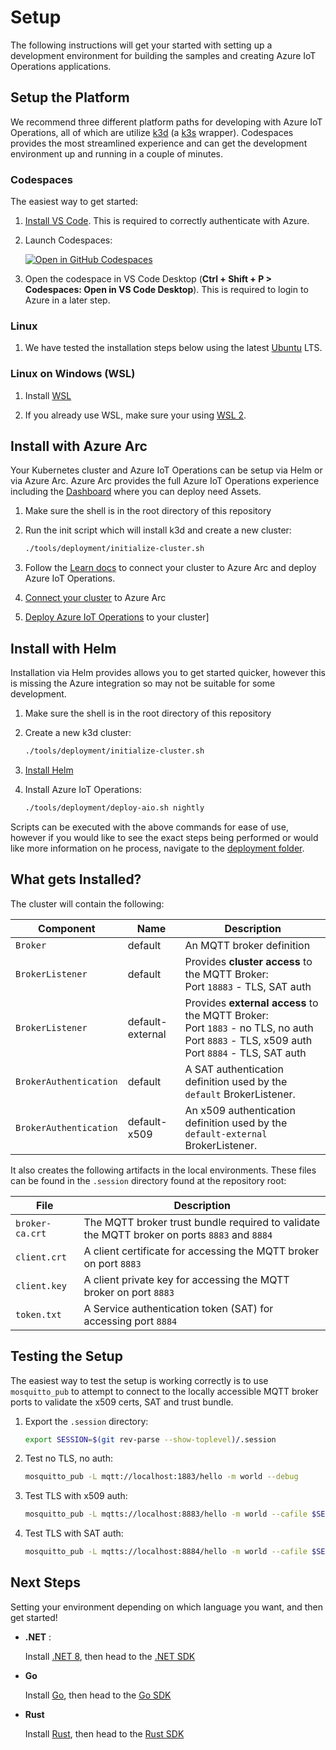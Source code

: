 # Setup

The following instructions will get your started with setting up a development environment for building the samples and creating Azure IoT Operations applications.

## Setup the Platform

We recommend three different platform paths for developing with Azure IoT Operations, all of which are utilize [k3d](https://k3d.io/#what-is-k3d) (a [k3s](https://k3s.io/) wrapper). Codespaces provides the most streamlined experience and can get the development environment up and running in a couple of minutes.

### Codespaces

The easiest way to get started:

1. [Install VS Code](https://code.visualstudio.com/). This is required to correctly authenticate with Azure.

1. Launch Codespaces:

    [![Open in GitHub Codespaces](https://github.com/codespaces/badge.svg)](https://codespaces.new/Azure/iot-operations-sdks?hide_repo_select=true&editor=vscode)

1. Open the codespace in VS Code Desktop  (**Ctrl + Shift + P > Codespaces: Open in VS Code Desktop**).  This is required to login to Azure in a later step.

### Linux

1. We have tested the installation steps below using the latest [Ubuntu](https://ubuntu.com/#get-ubuntu) LTS.

### Linux on Windows (WSL)

1. Install [WSL](https://learn.microsoft.com/windows/wsl/install)

1. If you already use WSL, make sure your using [WSL 2](https://learn.microsoft.com/windows/wsl/install#upgrade-version-from-wsl-1-to-wsl-2).

## Install with Azure Arc

Your Kubernetes cluster and Azure IoT Operations can be setup via Helm or via Azure Arc. Azure Arc provides the full Azure IoT Operations experience including the [Dashboard](https://iotoperations.azure.com) where you can deploy need Assets.

1. Make sure the shell is in the root directory of this repository

1. Run the init script which will install k3d and create a new cluster:

    ```bash
    ./tools/deployment/initialize-cluster.sh
    ```

1. Follow the [Learn docs](https://learn.microsoft.com/azure/iot-operations/get-started-end-to-end-sample/quickstart-deploy?tabs=codespaces) to connect your cluster to Azure Arc and deploy Azure IoT Operations.

1. [Connect your cluster](https://learn.microsoft.com/azure/iot-operations/deploy-iot-ops/howto-prepare-cluster?tabs=ubuntu#arc-enable-your-cluster)
 to Azure Arc

1. [Deploy Azure IoT Operations](https://learn.microsoft.com/azure/iot-operations/deploy-iot-ops/howto-deploy-iot-operations?tabs=cli) to your cluster]

## Install with Helm

Installation via Helm provides allows you to get started quicker, however this is missing the Azure integration so may not be suitable for some development.

1. Make sure the shell is in the root directory of this repository

1. Create a new k3d cluster:

    ```bash
    ./tools/deployment/initialize-cluster.sh
    ```

1. [Install Helm](https://helm.sh/docs/intro/install/)

1. Install Azure IoT Operations:

    ```bash
    ./tools/deployment/deploy-aio.sh nightly
    ```

Scripts can be executed with the above commands for ease of use, however if you would like to see the exact steps being performed or would like more information on he process, navigate to the [deployment folder](/tools/deployment/).

## What gets Installed?

The cluster will contain the following:

| Component | Name | Description |
|-|-|-|
| `Broker` | default | An MQTT broker definition |
| `BrokerListener` | default | Provides **cluster access** to the MQTT Broker:</br>Port `18883` - TLS, SAT auth |
| `BrokerListener` | default-external | Provides **external access** to the MQTT Broker:</br>Port `1883` - no TLS, no auth</br>Port `8883` - TLS, x509 auth</br>Port `8884` - TLS, SAT auth
| `BrokerAuthentication` | default | A SAT authentication definition used by the `default` BrokerListener.
| `BrokerAuthentication` | default-x509 | An x509 authentication definition used by the `default-external` BrokerListener.

It also creates the following artifacts in the local environments. These files can be found in the `.session` directory found at the repository root:

| File | Description |
|-|-|
| `broker-ca.crt` | The MQTT broker trust bundle required to validate the MQTT broker on ports `8883` and `8884`
| `client.crt` | A client certificate for accessing the MQTT broker on port `8883`
| `client.key` | A client private key for accessing the MQTT broker on port `8883`
| `token.txt` | A Service authentication token (SAT) for accessing port `8884`

## Testing the Setup

The easiest way to test the setup is working correctly is to use `mosquitto_pub` to attempt to connect to the locally accessible MQTT broker ports to validate the x509 certs, SAT and trust bundle.

1. Export the `.session` directory:

    ```bash
    export SESSION=$(git rev-parse --show-toplevel)/.session
    ```

1. Test no TLS, no auth:

    ```bash
    mosquitto_pub -L mqtt://localhost:1883/hello -m world --debug
    ```

1. Test TLS with x509 auth:

    ```bash
    mosquitto_pub -L mqtts://localhost:8883/hello -m world --cafile $SESSION/broker-ca.crt --cert $SESSION/client.crt --key $SESSION/client.key --debug
    ```

1. Test TLS with SAT auth:

    ```bash
    mosquitto_pub -L mqtts://localhost:8884/hello -m world --cafile $SESSION/broker-ca.crt -D CONNECT authentication-method K8S-SAT -D CONNECT authentication-data $(cat $SESSION/token.txt) --debug
    ```

## Next Steps

Setting your environment depending on which language you want, and then get started!

 * **.NET** :

    Install [.NET 8](https://learn.microsoft.com/dotnet/core/install/linux), then head to the [.NET SDK ](/dotnet/)

* **Go** 

    Install [Go](https://go.dev/doc/install), then head to the [Go SDK](/go/)

* **Rust** 

    Install [Rust](https://www.rust-lang.org/tools/install), then head to the [Rust SDK](/rust/)

